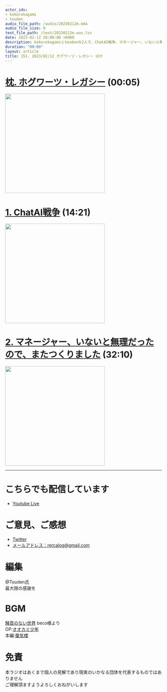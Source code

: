 ```yaml
---
actor_ids:
- kokorokagami
- touden
audio_file_path: /audio/20230212m.m4a
audio_file_size: 0
text_file_path: /text/20230212m.wav.tsv
date: 2023-02-12 20:00:00 +0900
description: kokorokagamiとtoudenの2人で、ChatAI戦争、マネージャー、いないと無理だったので、またつくりました など について話しました。
duration: "00:00"
layout: article
title: 151. 2023/02/12 ホグワーツ・レガシー ほか
---
```


# [枕. ホグワーツ・レガシー](https://www.hogwartslegacy.com/ja-jp) (00:05)

[<img src="https://th.bing.com/th/id/OIP.l64ePvunQiOfHcutO520rAHaD9?pid=ImgDet&rs=1" width="320dp">](https://www.hogwartslegacy.com/ja-jp)

# [1. ChatAI戦争](https://www.watch.impress.co.jp/docs/news/1476776.html) (14:21)

[<img src="https://asset.watch.impress.co.jp/img/ipw/docs/1476/776/ms1_s.jpg" width="320dp">](https://www.watch.impress.co.jp/docs/news/1476776.html)

# [2. マネージャー、いないと無理だったので、またつくりました](https://blog.cybozu.io/entry/2022/11/04/173000) (32:10)

[<img src="https://cdn-ak.f.st-hatena.com/images/fotolife/c/cybozuinsideout/20180828/20180828132441.png" width="320dp">](https://blog.cybozu.io/entry/2022/11/04/173000)

___

# こちらでも配信しています
- [Youtube Live](https://www.youtube.com/channel/UCD1zo-WnyFdE5w0pqvKblkA)

# ご意見、ご感想
- [Twitter](https://twitter.com/recalog1)
- [メールアドレス：rercalog@gmail.com](rercalog@gmail.com)

# 編集

@Touden氏  
最大限の感謝を  

# BGM

[騒音のない世界](http://noiselessworld.net/) beco様より  
OP:[オオカミ少年](https://soundcloud.com/baron1_3/wolfboy)  
本編:[蜃気楼](https://soundcloud.com/baron1_3/shinkirou)  

# 免責

本ラジオはあくまで個人の見解であり現実のいかなる団体を代表するものではありません  
ご理解頂ますようよろしくおねがいします  
